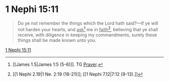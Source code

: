 # 1 Nephi 15:11

> Do ye not remember the things which the Lord hath said?—If ye will not harden your hearts, and <u>ask</u>[^a] me in <u>faith</u>[^b], believing that ye shall receive, with diligence in keeping my commandments, surely these things shall be made known unto you.

[1 Nephi 15:11](https://www.churchofjesuschrist.org/study/scriptures/bofm/1-ne/15?lang=eng&id=p11#p11)


[^a]: [[James 1.5|James 1:5 (5-6)]]. TG [Prayer](https://www.churchofjesuschrist.org/study/scriptures/tg/prayer?lang=eng).
[^b]: [[1 Nephi 2.19|1 Ne. 2:19 (18-21)]]; [[1 Nephi 7.12|7:12 (9-13).]]
